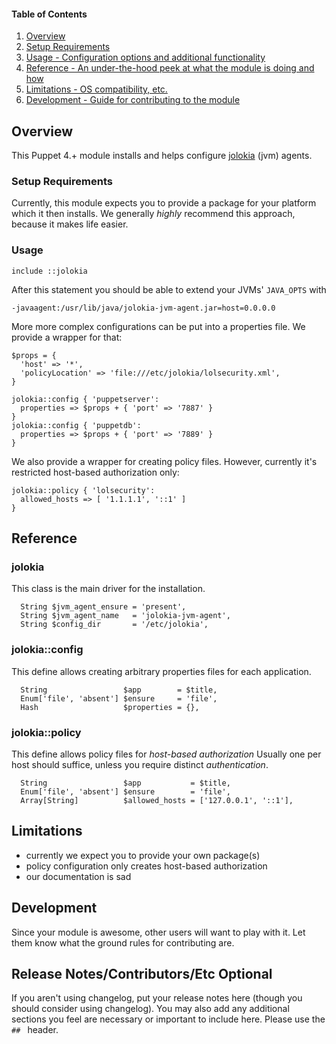 #### Table of Contents

1. [Overview](#overview)
3. [Setup Requirements](#setup-requirements)
4. [Usage - Configuration options and additional functionality](#usage)
5. [Reference - An under-the-hood peek at what the module is doing and how](#reference)
5. [Limitations - OS compatibility, etc.](#limitations)
6. [Development - Guide for contributing to the module](#development)

## Overview

This Puppet 4.+ module installs and helps configure
[jolokia](https://jolokia.org/) (jvm) agents.


### Setup Requirements

Currently, this module expects you to provide a package for your platform which
it then installs. We generally *highly* recommend this approach, because it
makes life easier.

### Usage

```puppet
include ::jolokia
```

After this statement you should be able to extend your JVMs' `JAVA_OPTS` with

```
-javaagent:/usr/lib/java/jolokia-jvm-agent.jar=host=0.0.0.0
```

More more complex configurations can be put into a properties file. We provide
a wrapper for that:

```puppet
$props = {
  'host' => '*',
  'policyLocation' => 'file:///etc/jolokia/lolsecurity.xml',
}

jolokia::config { 'puppetserver':
  properties => $props + { 'port' => '7887' }
}
jolokia::config { 'puppetdb':
  properties => $props + { 'port' => '7889' }
}
```

We also provide a wrapper for creating policy files. However, currently it's
restricted host-based authorization only:

```puppet
jolokia::policy { 'lolsecurity':
  allowed_hosts => [ '1.1.1.1', '::1' ]
}
```

## Reference

### jolokia

This class is the main driver for the installation.

```puppet
  String $jvm_agent_ensure = 'present',
  String $jvm_agent_name   = 'jolokia-jvm-agent',
  String $config_dir       = '/etc/jolokia',
```

### jolokia::config

This define allows creating arbitrary properties files for each application.

```puppet
  String                 $app        = $title,
  Enum['file', 'absent'] $ensure     = 'file',
  Hash                   $properties = {},
```

### jolokia::policy

This define allows policy files for *host-based* *authorization* Usually one
per host should suffice, unless you require distinct *authentication*.

```puppet
  String                 $app           = $title,
  Enum['file', 'absent'] $ensure        = 'file',
  Array[String]          $allowed_hosts = ['127.0.0.1', '::1'],
```

## Limitations

* currently we expect you to provide your own package(s)
* policy configuration only creates host-based authorization
* our documentation is sad

## Development

Since your module is awesome, other users will want to play with it. Let them know what the ground rules for contributing are.

## Release Notes/Contributors/Etc **Optional**

If you aren't using changelog, put your release notes here (though you should consider using changelog). You may also add any additional sections you feel are necessary or important to include here. Please use the `## ` header. 
